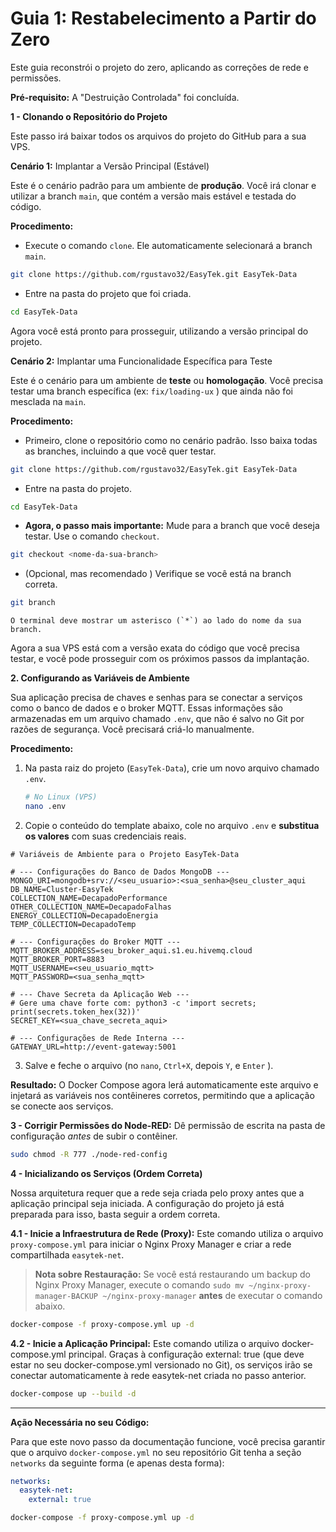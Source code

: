 # Guia 1: Restabelecimento a Partir do Zero

Este guia reconstrói o projeto do zero, aplicando as correções de rede e permissões.

**Pré-requisito:** A "Destruição Controlada" foi concluída.


**1 - Clonando o Repositório do Projeto**

Este passo irá baixar todos os arquivos do projeto do GitHub para a sua VPS.

**Cenário 1:** Implantar a Versão Principal (Estável)

Este é o cenário padrão para um ambiente de **produção**. Você irá clonar e utilizar a branch `main`, que contém a versão mais estável e testada do código.

**Procedimento:**

*  Execute o comando `clone`. Ele automaticamente selecionará a branch `main`.
```bash
git clone https://github.com/rgustavo32/EasyTek.git EasyTek-Data
```
*  Entre na pasta do projeto que foi criada.
```bash
cd EasyTek-Data
```

Agora você está pronto para prosseguir, utilizando a versão principal do projeto.

**Cenário 2:** Implantar uma Funcionalidade Específica para Teste

Este é o cenário para um ambiente de **teste** ou **homologação**. Você precisa testar uma branch específica (ex: `fix/loading-ux` ) que ainda não foi mesclada na `main`.

**Procedimento:**

*  Primeiro, clone o repositório como no cenário padrão. Isso baixa todas as branches, incluindo a que você quer testar.
```bash
git clone https://github.com/rgustavo32/EasyTek.git EasyTek-Data
```
*  Entre na pasta do projeto.
```bash
cd EasyTek-Data
```
*  **Agora, o passo mais importante:** Mude para a branch que você deseja testar. Use o comando `checkout`.
```bash
git checkout <nome-da-sua-branch>
```
*  (Opcional, mas recomendado ) Verifique se você está na branch correta.
```bash
git branch
```
    O terminal deve mostrar um asterisco (`*`) ao lado do nome da sua branch.

Agora a sua VPS está com a versão exata do código que você precisa testar, e você pode prosseguir com os próximos passos da implantação.


**2. Configurando as Variáveis de Ambiente**

Sua aplicação precisa de chaves e senhas para se conectar a serviços como o banco de dados e o broker MQTT. Essas informações são armazenadas em um arquivo chamado `.env`, que não é salvo no Git por razões de segurança. Você precisará criá-lo manualmente.

**Procedimento:**

1.  Na pasta raiz do projeto (`EasyTek-Data`), crie um novo arquivo chamado `.env`.
    ```bash
    # No Linux (VPS)
    nano .env
    ```

2.  Copie o conteúdo do template abaixo, cole no arquivo `.env` e **substitua os valores** com suas credenciais reais.

```env
# Variáveis de Ambiente para o Projeto EasyTek-Data

# --- Configurações do Banco de Dados MongoDB ---
MONGO_URI=mongodb+srv://<seu_usuario>:<sua_senha>@seu_cluster_aqui
DB_NAME=Cluster-EasyTek
COLLECTION_NAME=DecapadoPerformance
OTHER_COLLECTION_NAME=DecapadoFalhas
ENERGY_COLLECTION=DecapadoEnergia
TEMP_COLLECTION=DecapadoTemp

# --- Configurações do Broker MQTT ---
MQTT_BROKER_ADDRESS=seu_broker_aqui.s1.eu.hivemq.cloud
MQTT_BROKER_PORT=8883
MQTT_USERNAME=<seu_usuario_mqtt>
MQTT_PASSWORD=<sua_senha_mqtt>

# --- Chave Secreta da Aplicação Web ---
# Gere uma chave forte com: python3 -c 'import secrets; print(secrets.token_hex(32))'
SECRET_KEY=<sua_chave_secreta_aqui>

# --- Configurações de Rede Interna ---
GATEWAY_URL=http://event-gateway:5001
```

3.  Salve e feche o arquivo (no `nano`, `Ctrl+X`, depois `Y`, e `Enter` ).

**Resultado:** O Docker Compose agora lerá automaticamente este arquivo e injetará as variáveis nos contêineres corretos, permitindo que a aplicação se conecte aos serviços.


**3 - Corrigir Permissões do Node-RED:** Dê permissão de escrita na pasta de configuração *antes* de subir o contêiner.
```bash
sudo chmod -R 777 ./node-red-config
```

**4 - Inicializando os Serviços (Ordem Correta)**

Nossa arquitetura requer que a rede seja criada pelo proxy antes que a aplicação principal seja iniciada. A configuração do projeto já está preparada para isso, basta seguir a ordem correta.

**4.1 - Inicie a Infraestrutura de Rede (Proxy):**
Este comando utiliza o arquivo `proxy-compose.yml` para iniciar o Nginx Proxy Manager e criar a rede compartilhada `easytek-net`.

> **Nota sobre Restauração:** Se você está restaurando um backup do Nginx Proxy Manager, execute o comando `sudo mv ~/nginx-proxy-manager-BACKUP ~/nginx-proxy-manager` **antes** de executar o comando abaixo.

```bash
docker-compose -f proxy-compose.yml up -d
```

**4.2 - Inicie a Aplicação Principal:**
Este comando utiliza o arquivo docker-compose.yml principal. Graças à configuração external: true (que deve estar no seu docker-compose.yml versionado no Git), os serviços irão se conectar automaticamente à rede easytek-net criada no passo anterior.
```bash
docker-compose up --build -d
```
---

**Ação Necessária no seu Código:**

Para que este novo passo da documentação funcione, você precisa garantir que o arquivo `docker-compose.yml` no seu repositório Git tenha a seção `networks` da seguinte forma (e apenas desta forma):

```yaml
networks:
  easytek-net:
    external: true
```

```bash
docker-compose -f proxy-compose.yml up -d
```

